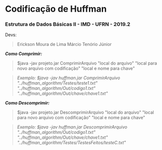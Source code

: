 # Codificação de Huffman

 ### Estrutura de Dados Básicas II - IMD - UFRN - 2019.2

 Devs:
 
 >Erickson Moura de Lima
 >Márcio Tenório Júnior
 
 ***Como Comprimir:***
 
 > $java -jav projeto.jar ComprimirArquivo "local do arquivo" "local para novo arquivo com codificação" "local e nome para chave"
  
 >*Exemplo: $java -jav huffman.jar ComprimirArquivo "../huffman_algorithm/Testes/teste1.txt" "../huffman_algorithm/Out/codigo1.txt" "../huffman_algorithm/Out/chave/chave1.txt"*

***Como Descomprimir:***
 
 > $java -jav projeto.jar DescomprimirArquivo "local do arquivo" "local para novo arquivo com codificação" "local e nome para chave"
  
 >*Exemplo: $java -jav huffman.jar DescomprimirArquivo "../huffman_algorithm/Out/codigo1.txt" "../huffman_algorithm/Out/chave/chave1.txt" "../huffman_algorithm/Testes/TestesFeitos/testeC.txt"* 

  




